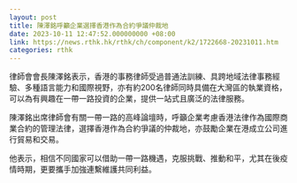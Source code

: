 ```yaml
---
layout: post
title: 陳澤銘呼籲企業選擇香港作為合約爭議仲裁地
date: 2023-10-11 12:47:52.000000000 +08:00
link: https://news.rthk.hk/rthk/ch/component/k2/1722668-20231011.htm
categories: rthk
---
```


律師會會長陳澤銘表示，香港的事務律師受過普通法訓練、具跨地域法律事務經驗、多種語言能力和國際視野，亦有約200名律師同時具備在大灣區的執業資格，可以為有興趣在一帶一路投資的企業，提供一站式且廣泛的法律服務。

陳澤銘出席律師會有關一帶一路的高峰論壇時，呼籲企業考慮香港法律作為國際商業合約的管理法律，選擇香港作為合約爭議的仲裁地，亦鼓勵企業在港成立公司進行貿易和交易。

他表示，相信不同國家可以借助一帶一路機遇，克服挑戰、推動和平，尤其在後疫情時期，更要攜手加強連繫維護共同利益。
